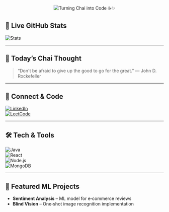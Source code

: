 <p align="center">
  <img src="assets/banner.png" alt="Turning Chai into Code ☕✨" />
</p>

## 🧠 Live GitHub Stats  
![Stats](https://github-readme-stats.vercel.app/api?username=RiyaGupta2230&show_icons=true&theme=radical)

---

## 🍵 Today’s Chai Thought  
> “Don't be afraid to give up the good to go for the great.” — John D. Rockefeller

---

## 🔗 Connect & Code  
[![LinkedIn](https://img.shields.io/badge/LinkedIn-blue?style=for-the-badge&logo=linkedin&logoColor=white)](https://www.linkedin.com/in/riya-gupta-911579250/)  
[![LeetCode](https://img.shields.io/badge/LeetCode-orange?style=for-the-badge&logo=leetcode&logoColor=white)](https://leetcode.com/u/RiyaGupta2231/)

---

## 🛠️ Tech & Tools  
![Java](https://img.shields.io/badge/Java-ED8B00?style=for-the-badge&logo=java&logoColor=white)  
![React](https://img.shields.io/badge/React-61DAFB?style=for-the-badge&logo=react)  
![Node.js](https://img.shields.io/badge/Node.js-339933?style=for-the-badge&logo=nodedotjs&logoColor=white)  
![MongoDB](https://img.shields.io/badge/MongoDB-4EA94B?style=for-the-badge&logo=mongodb)  

---

## 📂 Featured ML Projects  
- **Sentiment Analysis** – ML model for e‑commerce reviews  
- **Blind Vision** – One‑shot image recognition implementation  
